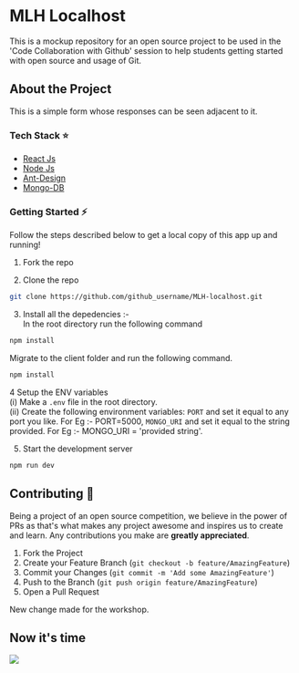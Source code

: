 # MLH Localhost
This is a mockup repository for an open source project to be used in the 'Code Collaboration with Github' session to help students getting started with open source and usage of Git.

## About the Project
This is a simple form whose responses can be seen adjacent to it.

### Tech Stack :star:

* [React Js](https://reactjs.org/)
* [Node Js](https://nodejs.org/en/)
* [Ant-Design](https://ant.design/)
* [Mongo-DB](https://docs.mongodb.com/guides/)

### Getting Started :zap:
Follow the steps described below to get a local copy of this app up and running!

1. Fork the repo

2. Clone the repo
```sh
git clone https://github.com/github_username/MLH-localhost.git
```
3. Install all the depedencies :-<br> In the root directory run the following command
```sh
npm install
```
Migrate to the client folder and run the following command.
```sh
npm install
```

4 Setup the ENV variables <br>
    (i) Make a `.env` file in the root directory. <br>
    (ii) Create the following environment variables: `PORT` and set it equal to any port you like. For Eg :- PORT=5000, `MONGO_URI` and set it equal to the string provided. For Eg :- MONGO_URI = 'provided string'. <br>

5. Start the development server
```sh
npm run dev
```


## Contributing :tada:

Being a project of an open source competition, we believe in the power of PRs as that's what makes any project awesome and inspires us to create and learn. Any contributions you make are **greatly appreciated**.

1. Fork the Project
2. Create your Feature Branch (`git checkout -b feature/AmazingFeature`)
3. Commit your Changes (`git commit -m 'Add some AmazingFeature'`)
4. Push to the Branch (`git push origin feature/AmazingFeature`)
5. Open a Pull Request

New  change made for the workshop.

## Now it's time
<img src="https://68.media.tumblr.com/f1eed43b5d730dff0be67e2a6f993dce/tumblr_nzodlzcGne1so18vqo1_500.gif">
